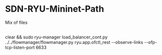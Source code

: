 # SDN-RYU-Mininet-Path
Mix of files


<br>
clear && sudo ryu-manager load_balancer_cont.py ../../flowmanager/flowmanager.py  ryu.app.ofctl_rest --observe-links --ofp-tcp-listen-port 6633

<br>
